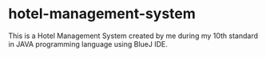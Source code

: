 # hotel-management-system
This is a Hotel Management System created by me during my 10th standard in JAVA programming language using BlueJ IDE.
